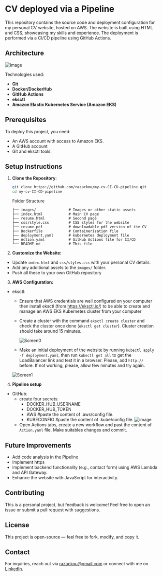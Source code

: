 # CV deployed via a Pipeline

This repository contains the source code and deployment configuration for my personal CV website, hosted on AWS. The website is built using HTML and CSS, showcasing my skills and experience.
The deployment is performed via a CI/CD pipeline using GitHub Actions.

## Architecture

![image](https://github.com/user-attachments/assets/5ba0e41a-26a1-49ae-a6e1-8ab3798b41e1)

Technologies used:
- **Git**
- **Docker/DockerHub**
- **GitHub Actions**
- **eksctl**
- **Amazon Elastic Kubernetes Service (Amazon EKS)**

## Prerequisites

To deploy this project, you need:
- An AWS account with access to Amazon EKS.
- A GitHub account
- Git and eksctl tools.

## Setup Instructions

1. **Clone the Repository**:
   ```bash
   git clone https://github.com/razackou/my-cv-CI-CD-pipeline.git
   cd my-cv-CI-CD-pipeline
   ```

   Folder Structure
    ```
    ├── images/               # Images or other static assets
    ├── index.html            # Main CV page
    ├── resume.html           # Second page
    ├── css/style.css         # CSS styles for the website
    ├── resume.pdf            # downloadable pdf version of the CV
    ├── Dockerfile            # Containerization file
    ├── deployment.yaml       # kubernetes deployment file
    ├── Action.yaml           # GitHub Actions file for CI/CD
    └── README.md             # This file
    ```
   
2. **Customize the Website:**
- Update `index.html` and `css/styles.css` with your personal CV details.
- Add any additional assets to the `images/` folder.
- Push all these to your own GitHub repository

3. **AWS Configuration:**
- eksctl:
  - Ensure that AWS credentials are well configured on your computer then install eksctl (from https://eksctl.io/) to be able to create and manage an AWS EKS Kubernetes cluster from your computer
  - Create a cluster with the command `eksctl create cluster` and check the cluster once done (`eksctl get cluster`). Cluster creation should take around 15 minutes.

    ![Screen0](https://github.com/user-attachments/assets/9c548b86-6bb8-4419-a7b3-438fed43290a)

   - Make an initial deployment of the website by running `kubectl apply -f deployment.yaml`, then run `kubectl get all` to get the LoadBalancer link and test it in a browser. Please, add `http://` before. If not working, please, allow few minutes and try again.

    ![Screen1](https://github.com/user-attachments/assets/d5824c29-1390-4903-acbc-1f66d549cae2)

4. **Pipeline setup**
- GitHub:
  - create four secrets:
    - DOCKER_HUB_USERNAME 
    - DOCKER_HUB_TOKEN 
    - AWS               #paste the content of .aws/config file.
    - KUBECONFIG        #paste the content of .kube/config file.
      ![image](https://github.com/user-attachments/assets/4937751f-c5e8-4bdc-aadb-a64bd1914293)
  - Open Actions tabs, create a new workflow and past the content of `Action.yaml` file. Make suitables changes and commit.

## Future Improvements
- Add code analysis in the Pipeline
- Implement https
- Implement backend functionality (e.g., contact form) using AWS Lambda and API Gateway.
- Enhance the website with JavaScript for interactivity.

## Contributing
This is a personal project, but feedback is welcome! Feel free to open an issue or submit a pull request with suggestions.

## License
This project is open-source — feel free to fork, modify, and copy it.

## Contact
For inquiries, reach out via [razackou@gmail.com](mailto:razackou@gmail.com) or connect with me on [LinkedIn](https://www.linkedin.com/in/razakou/).
